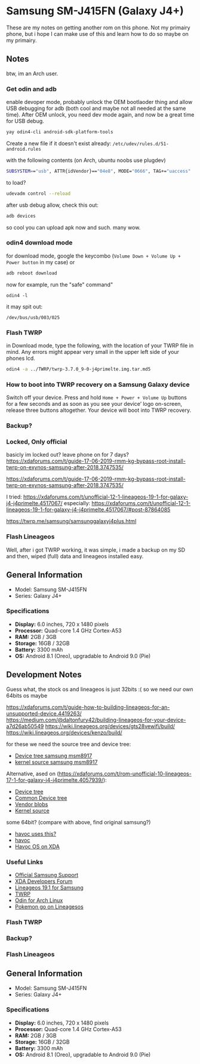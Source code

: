 # Samsung SM-J415FN (Galaxy J4+)

These are my notes on getting another rom on this phone. Not my primairy phone, but i hope I can make use of this and learn how to do so maybe on my primairy.

## Notes
btw, im an Arch user.

### Get odin and adb

enable devoper mode, probably unlock the OEM bootlaoder thing and allow USB debugging for adb (both cool and maybe not all needed at the same time). After OEM unlock, you need dev mode again, and now be a great time for USB debug.

```sh
yay odin4-cli android-sdk-platform-tools
```

Create a new file if it doesn't exist already: `/etc/udev/rules.d/51-android.rules`

with the following contents (on Arch, ubuntu noobs use plugdev)
```sh
SUBSYSTEM=="usb", ATTR{idVendor}=="04e8", MODE="0666", TAG+="uaccess"
```
to load?
```sh
udevadm control --reload
```

after usb debug allow, check this out:
```sh
adb devices
```
so cool
 you can upload apk now and such. many wow.

### odin4 download mode
for download mode, google the keycombo (``Volume Down + Volume Up + Power button`` in my case) or

```adb
adb reboot download
```
now for example, run the "safe" command"
```odin
odin4 -l
```
it may spit out:
```code
/dev/bus/usb/003/025
```

### Flash TWRP

in Download mode, type the following, with the location of your TWRP file in mind. Any errors might appear very small in the upper left side of your phones lcd.

```sh
odin4 -a ../TWRP/twrp-3.7.0_9-0-j4primelte.img.tar.md5
```


### How to boot into TWRP recovery on a Samsung Galaxy device

Switch off your device.
Press and hold ``Home + Power + Volume Up`` buttons for a few seconds and as soon as you see your device’ logo on-screen, release three buttons altogether. Your device will boot into TWRP recovery.

### Backup?

### Locked, Only official 

basicly im locked out? leave phone on for 7 days?
https://xdaforums.com/t/guide-17-06-2019-rmm-kg-bypass-root-install-twrp-on-exynos-samsung-after-2018.3747535/

https://xdaforums.com/t/guide-17-06-2019-rmm-kg-bypass-root-install-twrp-on-exynos-samsung-after-2018.3747535/

I tried:
https://xdaforums.com/t/unofficial-12-1-lineageos-19-1-for-galaxy-j4-j4primelte.4517067/
especially:
https://xdaforums.com/t/unofficial-12-1-lineageos-19-1-for-galaxy-j4-j4primelte.4517067/#post-87864085

https://twrp.me/samsung/samsunggalaxyj4plus.html



### Flash Lineageos

Well, after i got TWRP working, it was simple, i made a backup on my SD and then, wiped (full) data and lineageos installed easy.


## General Information
- Model: Samsung SM-J415FN
- Series: Galaxy J4+

### Specifications
- **Display:** 6.0 inches, 720 x 1480 pixels
- **Processor:** Quad-core 1.4 GHz Cortex-A53
- **RAM:** 2GB / 3GB
- **Storage:** 16GB / 32GB
- **Battery:** 3300 mAh
- **OS:** Android 8.1 (Oreo), upgradable to Android 9.0 (Pie)

## Development Notes

Guess what, the stock os and lineageos is just 32bits :(
so we need our own 64bits os maybe

https://xdaforums.com/t/guide-how-to-building-lineageos-for-an-unsupported-device.4419263/
https://medium.com/@daltonfury42/building-lineageos-for-your-device-a7d26ab50549
https://wiki.lineageos.org/devices/gts28vewifi/build/
https://wiki.lineageos.org/devices/kenzo/build/

for these we need the source tree and device tree:

- [Device tree samsung msm8917](https://github.com/msm8917-dev/android_device_samsung_msm8917-common)
- [kernel source samsung msm8917](https://github.com/msm8917-dev/android_kernel_samsung_msm8917)

Alternative, ased on (https://xdaforums.com/t/rom-unofficial-10-lineageos-17-1-for-galaxy-j4-j4primelte.4057939/):

- [Device tree](https://github.com/MacTavishAO/android_device_samsung_j4primelte)
- [Common Device tree](https://github.com/MacTavishAO/android_device_samsung_msm8917-common)
- [Vendor blobs](https://github.com/MacTavishAO/proprietary_vendor_samsung)
- [Kernel source](https://github.com/MacTavishAO/android_kernel_samsung_msm8917)

some 64bit? (compare with above, find original samsung?)
- [havoc uses this?](https://github.com/geckyn/android_kernel_samsung_msm8917_64)
- [havoc](https://github.com/Havoc-OS)
- [Havoc OS on XDA](https://xdaforums.com/t/rom-arm64-10-0-havoc-os-3-6-for-galaxy-j4-unofficial.4086831/)

### Useful Links
- [Official Samsung Support](https://www.samsung.com/support/)
- [XDA Developers Forum](https://forum.xda-developers.com/)
- [Lineageos 19.1 for Samsung](https://xdaforums.com/t/unofficial-12-1-lineageos-19-1-for-galaxy-j4-j4primelte.4517067)
- [TWRP](https://twrp.me/samsung/samsunggalaxyj4plus.html)
- [Odin for Arch Linux](https://aur.archlinux.org/packages/odin4-cli)
- [Pokemon go on Lineagesos](https://digiex.net/threads/play-pokemon-go-with-a-custom-rom-or-root-lineageos-19-20-android-12-13-how-to.15624/)


### Flash TWRP

### Backup?

### Flash Lineageos

## General Information
- Model: Samsung SM-J415FN
- Series: Galaxy J4+

### Specifications
- **Display:** 6.0 inches, 720 x 1480 pixels
- **Processor:** Quad-core 1.4 GHz Cortex-A53
- **RAM:** 2GB / 3GB
- **Storage:** 16GB / 32GB
- **Battery:** 3300 mAh
- **OS:** Android 8.1 (Oreo), upgradable to Android 9.0 (Pie)

